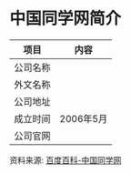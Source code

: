 # 中国同学网简介

|项目|内容|
|-----|-----|
|公司名称||
|外文名称||
|公司地址||
|成立时间|2006年5月|
|公司官网||

资料来源: 
[百度百科-中国同学网](https://baike.baidu.com/item/%E4%B8%AD%E5%9B%BD%E5%90%8C%E5%AD%A6%E7%BD%91/10231263?fr=aladdin)